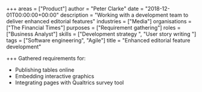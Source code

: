 +++
areas = ["Product"]
author = "Peter Clarke"
date = "2018-12-01T00:00:00+00:00"
description = "Working with a development team to deliver enhanced editorial features"
industries = ["Media"]
organisations = ["The Financial Times"]
purposes = ["Requirement gathering"]
roles = ["Business Analyst"]
skills = ["Development strategy ", "User story writing "]
tags = ["Software engineering", "Agile"]
title = "Enhanced editorial feature development"

+++
Gathered requirements for:

* Publishing tables online
* Embedding interactive graphics
* Integrating pages with Qualtrics survey tool